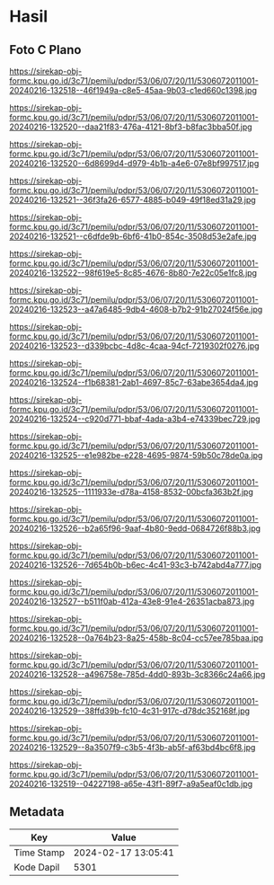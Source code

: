 # Hasil

## Foto C Plano

https://sirekap-obj-formc.kpu.go.id/3c71/pemilu/pdpr/53/06/07/20/11/5306072011001-20240216-132518--46f1949a-c8e5-45aa-9b03-c1ed660c1398.jpg

https://sirekap-obj-formc.kpu.go.id/3c71/pemilu/pdpr/53/06/07/20/11/5306072011001-20240216-132520--daa21f83-476a-4121-8bf3-b8fac3bba50f.jpg

https://sirekap-obj-formc.kpu.go.id/3c71/pemilu/pdpr/53/06/07/20/11/5306072011001-20240216-132520--6d8699d4-d979-4b1b-a4e6-07e8bf997517.jpg

https://sirekap-obj-formc.kpu.go.id/3c71/pemilu/pdpr/53/06/07/20/11/5306072011001-20240216-132521--36f3fa26-6577-4885-b049-49f18ed31a29.jpg

https://sirekap-obj-formc.kpu.go.id/3c71/pemilu/pdpr/53/06/07/20/11/5306072011001-20240216-132521--c6dfde9b-6bf6-41b0-854c-3508d53e2afe.jpg

https://sirekap-obj-formc.kpu.go.id/3c71/pemilu/pdpr/53/06/07/20/11/5306072011001-20240216-132522--98f619e5-8c85-4676-8b80-7e22c05e1fc8.jpg

https://sirekap-obj-formc.kpu.go.id/3c71/pemilu/pdpr/53/06/07/20/11/5306072011001-20240216-132523--a47a6485-9db4-4608-b7b2-91b27024f56e.jpg

https://sirekap-obj-formc.kpu.go.id/3c71/pemilu/pdpr/53/06/07/20/11/5306072011001-20240216-132523--d339bcbc-4d8c-4caa-94cf-7219302f0276.jpg

https://sirekap-obj-formc.kpu.go.id/3c71/pemilu/pdpr/53/06/07/20/11/5306072011001-20240216-132524--f1b68381-2ab1-4697-85c7-63abe3654da4.jpg

https://sirekap-obj-formc.kpu.go.id/3c71/pemilu/pdpr/53/06/07/20/11/5306072011001-20240216-132524--c920d771-bbaf-4ada-a3b4-e74339bec729.jpg

https://sirekap-obj-formc.kpu.go.id/3c71/pemilu/pdpr/53/06/07/20/11/5306072011001-20240216-132525--e1e982be-e228-4695-9874-59b50c78de0a.jpg

https://sirekap-obj-formc.kpu.go.id/3c71/pemilu/pdpr/53/06/07/20/11/5306072011001-20240216-132525--1111933e-d78a-4158-8532-00bcfa363b2f.jpg

https://sirekap-obj-formc.kpu.go.id/3c71/pemilu/pdpr/53/06/07/20/11/5306072011001-20240216-132526--b2a65f96-9aaf-4b80-9edd-0684726f88b3.jpg

https://sirekap-obj-formc.kpu.go.id/3c71/pemilu/pdpr/53/06/07/20/11/5306072011001-20240216-132526--7d654b0b-b6ec-4c41-93c3-b742abd4a777.jpg

https://sirekap-obj-formc.kpu.go.id/3c71/pemilu/pdpr/53/06/07/20/11/5306072011001-20240216-132527--b511f0ab-412a-43e8-91e4-26351acba873.jpg

https://sirekap-obj-formc.kpu.go.id/3c71/pemilu/pdpr/53/06/07/20/11/5306072011001-20240216-132528--0a764b23-8a25-458b-8c04-cc57ee785baa.jpg

https://sirekap-obj-formc.kpu.go.id/3c71/pemilu/pdpr/53/06/07/20/11/5306072011001-20240216-132528--a496758e-785d-4dd0-893b-3c8366c24a66.jpg

https://sirekap-obj-formc.kpu.go.id/3c71/pemilu/pdpr/53/06/07/20/11/5306072011001-20240216-132529--38ffd39b-fc10-4c31-917c-d78dc352168f.jpg

https://sirekap-obj-formc.kpu.go.id/3c71/pemilu/pdpr/53/06/07/20/11/5306072011001-20240216-132529--8a3507f9-c3b5-4f3b-ab5f-af63bd4bc6f8.jpg

https://sirekap-obj-formc.kpu.go.id/3c71/pemilu/pdpr/53/06/07/20/11/5306072011001-20240216-132519--04227198-a65e-43f1-89f7-a9a5eaf0c1db.jpg


## Metadata

| Key        | Value               |
| ---------- | ------------------- |
| Time Stamp | 2024-02-17 13:05:41 |
| Kode Dapil | 5301                |



